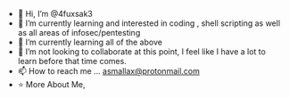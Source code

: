 - 👋 Hi, I’m @4fuxsak3
- 👀 I’m currently learning and interested in coding , shell scripting as well as all areas of infosec/pentesting
- 🌱 I’m currently learning all of the above
- 💞️ I’m not looking to collaborate at this point, I feel like I have a lot to learn before that time comes.
- 📫 How to reach me ...
asmallax@protonmail.com
- ⭐ More About Me,
<!---
4fuxsak3/4fuxsak3 is a ✨ special ✨ repository because its `README.md` (this file) appears on your GitHub profile.
You can click the Preview link to take a look at your changes.
--->

